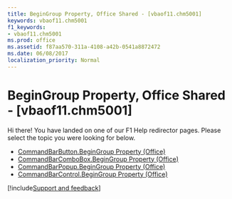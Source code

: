 ```yaml
---
title: BeginGroup Property, Office Shared - [vbaof11.chm5001]
keywords: vbaof11.chm5001
f1_keywords:
- vbaof11.chm5001
ms.prod: office
ms.assetid: f87aa570-311a-4108-a42b-0541a8872472
ms.date: 06/08/2017
localization_priority: Normal
---
```



# BeginGroup Property, Office Shared - [vbaof11.chm5001]

Hi there! You have landed on one of our F1 Help redirector pages. Please select the topic you were looking for below.

- [CommandBarButton.BeginGroup Property (Office)](https://msdn.microsoft.com/library/62f522cd-30de-85a6-bd2d-0bd3f6ccb44f%28Office.15%29.aspx)
- [CommandBarComboBox.BeginGroup Property (Office)](https://msdn.microsoft.com/library/482ec5fc-91ef-746b-2ec8-360bb7780df2%28Office.15%29.aspx)
- [CommandBarPopup.BeginGroup Property (Office)](https://msdn.microsoft.com/library/0ecc5c98-5db7-792c-8f33-86f7df32d912%28Office.15%29.aspx)
- [CommandBarControl.BeginGroup Property (Office)](https://msdn.microsoft.com/library/529b8c23-ec1f-b37b-a40c-9ae6016f4dc0%28Office.15%29.aspx)

[!include[Support and feedback](~/includes/feedback-boilerplate.md)]